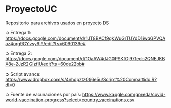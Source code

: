 # ProyectoUC
Repositorio para archivos usados en proyecto DS 

➲ Entrega 1: https://docs.google.com/document/d/1JT8BACf9gkWuGrTUYdD1iwqGPVQAaz4org9GYvsy9IY/edit?ts=6090139e#

➲ Entrega 2: https://docs.google.com/document/d/1OaAW4dJG0PSKfOj971ecb2QNEJKBX8e-2JzR2GIzfIU/edit?ts=60de22bb#

➲ Script avance: https://www.dropbox.com/s/4nhdpztz0tj6e5u/Script%20Compartido.R?dl=0

➲ Fuente de vacunaciones por país: https://www.kaggle.com/gpreda/covid-world-vaccination-progress?select=country_vaccinations.csv
